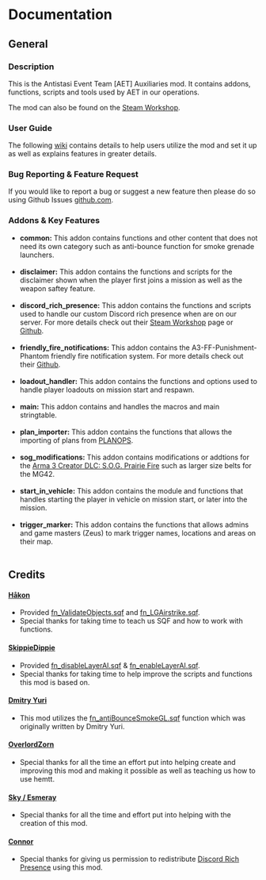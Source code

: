 # Documentation
## General
### Description
This is the Antistasi Event Team [AET] Auxiliaries mod. It contains addons, functions, scripts and tools used by AET in our operations.

The mod can also be found on the [Steam Workshop](https://steamcommunity.com/sharedfiles/filedetails/?id=3349453883).
### User Guide
The following [wiki](https://github.com/Nomas-X/AET_AUX/wiki) contains details to help users utilize the mod and set it up as well as explains features in greater details.
### Bug Reporting & Feature Request
If you would like to report a bug or suggest a new feature then please do so using Github Issues [github.com](https://github.com/Nomas-X/AET_AUX).
### Addons & Key Features
* **common:** This addon contains functions and other content that does not need its own category such as anti-bounce function for smoke grenade launchers.<br/><br/>
* **disclaimer:** This addon contains the functions and scripts for the disclaimer shown when the player first joins a mission as well as the weapon saftey feature.<br/><br/>
* **discord_rich_presence:** This addon contains the functions and scripts used to handle our custom Discord rich presence when are on our server. For more details check out their [Steam Workshop](https://steamcommunity.com/workshop/filedetails/?id=1493485159) page or [Github](https://gist.github.com/ConnorAU/b44448714e7ac46715d6959be8dd4240).<br/><br/>
* **friendly_fire_notifications:** This addon contains the A3-FF-Punishment-Phantom friendly fire notification system. For more details check out their [Github](https://github.com/official-antistasi-community/A3-FF-Punishment-Phantom).<br/><br/>
* **loadout_handler:** This addon contains the functions and options used to handle player loadouts on mission start and respawn.<br/><br/>
* **main:** This addon contains and handles the macros and main stringtable.<br/><br/>
* **plan_importer:** This addon contains the functions that allows the importing of plans from [PLANOPS](https://plan-ops.fr).<br/><br/>
* **sog_modifications:** This addon contains modifications or addtions for the [Arma 3 Creator DLC: S.O.G. Prairie Fire](https://store.steampowered.com/app/1227700/Arma_3_Creator_DLC_SOG_Prairie_Fire/) such as larger size belts for the MG42.<br/><br/>
* **start_in_vehicle:** This addon contains the module and functions that handles starting the player in vehicle on mission start, or later into the mission.<br/><br/>
* **trigger_marker:** This addon contains the functions that allows admins and game masters (Zeus) to mark trigger names, locations and areas on their map.<br/><br/>
## Credits
#### [Håkon](https://github.com/HakonRydland)
- Provided [fn_ValidateObjects.sqf](https://github.com/Nomas-X/AET_AUX/blob/main/addons/common/functions/utility/fn_ValidateObjects.sqf) and [fn_LGAirstrike.sqf](https://github.com/Nomas-X/AET_AUX/blob/main/addons/common/functions/create/fn_LGAirstrike.sqf).
- Special thanks for taking time to teach us SQF and how to work with functions.
#### [SkippieDippie](https://github.com/SkippieDippie)
- Provided [fn_disableLayerAI.sqf](https://github.com/Nomas-X/AET_AUX/blob/main/addons/common/functions/ai/fn_disableLayerAI.sqf) & [fn_enableLayerAI.sqf](https://github.com/Nomas-X/AET_AUX/blob/main/addons/common/functions/ai/fn_enableLayerAI.sqf).
- Special thanks for taking time to help improve the scripts and functions this mod is based on.
#### [Dmitry Yuri](https://steamcommunity.com/id/dmitry_yuri)
- This mod utilizes the [fn_antiBounceSmokeGL.sqf](https://github.com/Nomas-X/AET_AUX/blob/main/addons/common/functions/players/fn_antiBounceSmokeGL.sqf) function which was originally written by Dmitry Yuri.
#### [OverlordZorn](https://github.com/OverlordZorn)
- Special thanks for all the time an effort put into helping create and improving this mod and making it possible as well as teaching us how to use hemtt.
#### [Sky / Esmeray](https://github.com/Esmeray6)
- Special thanks for all the time and effort put into helping with the creation of this mod.
#### [Connor](https://github.com/ConnorAU)
- Special thanks for giving us permission to redistribute [Discord Rich Presence](https://steamcommunity.com/sharedfiles/filedetails/?id=1493485159) using this mod.
